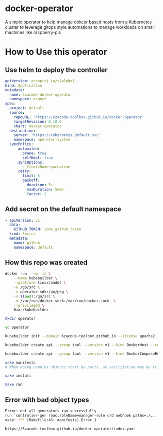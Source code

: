 # docker-operator
A simple operator to help manage dokcer based hosts from a Kubernetes cluster to leverage gitops style automations to manage workloads on small machines like raspberry-pis


# How to Use this operator

## Use helm to deploy the controller

```yaml
apiVersion: argoproj.io/v1alpha1
kind: Application
metadata:
  name: 6zacode-docker-operator
  namespace: argocd
spec: 
  project: default
  source:
    repoURL: 'https://6zacode-toolbox.github.io/docker-operator'
    targetRevision: 0.10.0
    chart: docker-operator
  destination:
    server: 'https://kubernetes.default.svc'
    namespace: operator-system
  syncPolicy:
      automated:
        prune: true
        selfHeal: true
      syncOptions:
        - CreateNamespace=true
      retry:
        limit: 5
        backoff:
          duration: 5s
          maxDuration: 5m0s
          factor: 2
```

## Add secret on the default namespace 

```yaml 
- apiVersion: v1
  data:
    GITHUB_TOKEN: some_github_token
  kind: Secret
  metadata:
    name: github
    namespace: default
```


## How this repo was created

```bash 
docker run --rm -it \
    --name kubebuilder \
    --platform linux/amd64 \
    -w /go/src \
    -v operator-sdk:/go/pkg \
    -v $(pwd):/go/src \
    -v /var/run/docker.sock:/var/run/docker.sock  \
    --privileged \
    6zar/kubebuilder

mkdir operator

cd operator

kubebuilder init --domain 6zacode-toolbox.github.io --license apache2 --owner "6zacode-toolbox" --repo github.com/6zacode-toolbox/docker-operator/operator

kubebuilder create api --group tool --version v1 --kind DockerHost --controller --resource

kubebuilder create api --group tool --version v1 --kind DockerComposeRunner --controller --resource

make manifests
# When doing complex objects start by parts, as serilziation may be tricky

make install

make run
```

## Error with bad object types
```bash 
Error: not all generators ran successfully
run `controller-gen rbac:roleName=manager-role crd webhook paths=./... output:crd:artifacts:config=config/crd/bases -w` to see all available markers, or `controller-gen rbac:roleName=manager-role crd webhook paths=./... output:crd:artifacts:config=config/crd/bases -h` for usage
make: *** [Makefile:43: manifests] Error 1
```

```bash 
https://6zacode-toolbox.github.io/docker-operator/index.yaml
```